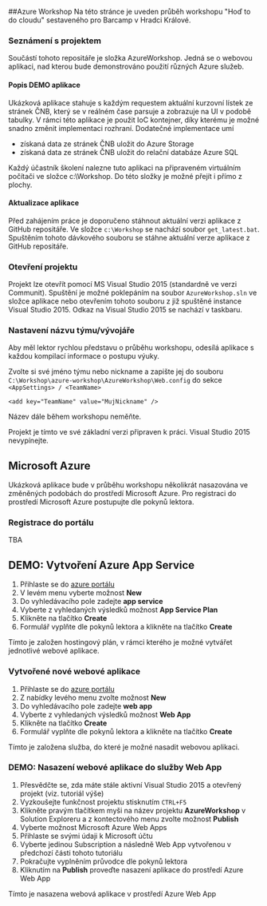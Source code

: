 ##Azure Workshop
Na této stránce je uveden průběh workshopu "Hoď to do cloudu" sestaveného pro Barcamp v Hradci Králové.

### Seznámení s projektem
Součástí tohoto repositáře je složka AzureWorkshop. Jedná se o webovou aplikaci, nad kterou bude demonstrováno použití různých Azure služeb. 

#### Popis DEMO aplikace
Ukázková aplikace stahuje s každým requestem aktuální kurzovní lístek ze stránek ČNB, který se v reálném čase parsuje a zobrazuje na UI v podobě tabulky. V rámci této aplikace je použit IoC kontejner, díky kterému je možné snadno změnit implementaci rozhraní. Dodatečné implementace umí
- získaná data ze stránek ČNB uložit do Azure Storage
- získaná data ze stránek ČNB uložit do relační databáze Azure SQL 

Každý účastník školení nalezne tuto aplikaci na připraveném virtuálním počítači ve složce c:\Workshop. Do této složky je možné přejít i přímo z plochy.

#### Aktualizace aplikace
Před zahájením práce je doporučeno stáhnout aktuální verzi aplikace z GitHub repositáře. Ve složce `c:\Workshop` se nachází soubor `get_latest.bat`. 
Spuštěním tohoto dávkového souboru se stáhne aktuální verze aplikace z GitHub repositáře.

### Otevření projektu
Projekt lze otevřít pomocí MS Visual Studio 2015 (standardně ve verzi Communit). Spuštění je možné poklepáním na soubor `AzureWorkshop.sln` ve složce aplikace nebo otevřením tohoto souboru z již spuštěné instance Visual Studio 2015. Odkaz na Visual Studio 2015 se nachází v taskbaru.

### Nastavení názvu týmu/vývojáře
Aby měl lektor rychlou představu o průběhu workshopu, odesílá aplikace s každou kompilací informace o postupu výuky. 

Zvolte si své jméno týmu nebo nickname a zapište jej do souboru `C:\Workshop\azure-workshop\AzureWorkshop\Web.config` do sekce `<AppSettings> / <TeamName>`

	<add key="TeamName" value="MujNickname" />
	
Název dále během workshopu neměňte.

Projekt je tímto ve své základní verzi připraven k práci. Visual Studio 2015 nevypínejte.

## Microsoft Azure
Ukázková aplikace bude v průběhu workshopu několikrát nasazována ve změněných podobách do prostředí Microsoft Azure. Pro registraci do prostředí Microsoft Azure postupujte dle pokynů lektora.

### Registrace do portálu
TBA

## DEMO: Vytvoření Azure App Service
1. Přihlaste se do [azure portálu](https://portal.azure.com)
2. V levém menu vyberte možnost **New**
3. Do vyhledávacího pole zadejte **app service**
4. Vyberte z vyhledaných výsledků možnost **App Service Plan**
5. Klikněte na tlačítko **Create**
6. Formulář vyplňte dle pokynů lektora a klikněte na tlačítko **Create**

Tímto je založen hostingový plán, v rámci kterého je možné vytvářet jednotlivé webové aplikace.

### Vytvořené nové webové aplikace
1. Přihlaste se do [azure portálu](https://portal.azure.com)
2. Z nabídky levého menu zvolte možnost **New**
3. Do vyhledávacího pole zadejte **web app**
4. Vyberte z vyhledaných výsledků možnost **Web App**
5. Klikněte na tlačítko **Create**
6. Formulář vyplňte dle pokynů lektora a klikněte na tlačítko **Create**

Tímto je založena služba, do které je možné nasadit webovou aplikaci.

### DEMO: Nasazení webové aplikace do služby Web App
1. Přesvědčte se, zda máte stále aktivní Visual Studio 2015 a otevřený projekt (viz. tutoriál výše)
2. Vyzkoušejte funkčnost projektu stisknutím `CTRL+F5`
3. Klikněte pravým tlačítkem myši na název projektu **AzureWorkshop** v Solution Exploreru a z kontectového menu zvolte možnost **Publish**
4. Vyberte možnost Microsoft Azure Web Apps
5. Přihlaste se svými údaji k Microsoft účtu
6. Vyberte jedinou Subscription a následně Web App vytvořenou v předchozí části tohoto tutoriálu
7. Pokračujte vyplněním průvodce dle pokynů lektora
8. Kliknutím na **Publish** proveďte nasazení aplikace do prostředí Azure Web App

Tímto je nasazena webová aplikace v prostředí Azure Web App
